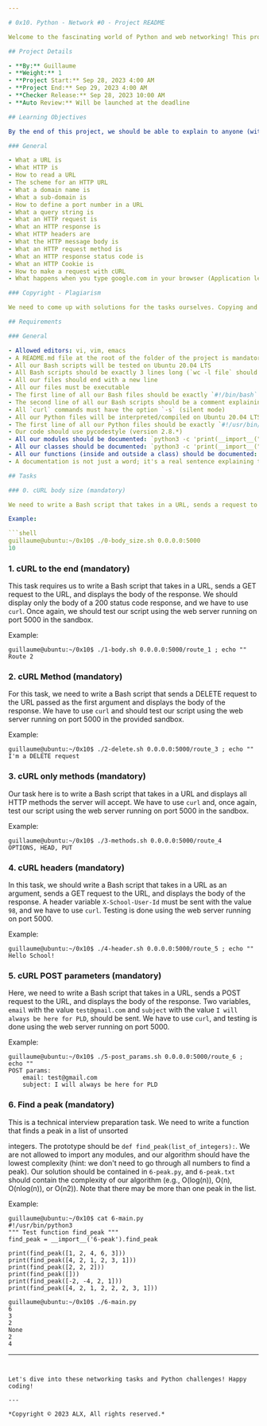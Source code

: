 ```yaml
---

# 0x10. Python - Network #0 - Project README

Welcome to the fascinating world of Python and web networking! This project is designed to teach us the fundamentals of working with URLs, HTTP, and using cURL to interact with web servers. Let's get started!

## Project Details

- **By:** Guillaume
- **Weight:** 1
- **Project Start:** Sep 28, 2023 4:00 AM
- **Project End:** Sep 29, 2023 4:00 AM
- **Checker Release:** Sep 28, 2023 10:00 AM
- **Auto Review:** Will be launched at the deadline

## Learning Objectives

By the end of this project, we should be able to explain to anyone (without Google's help):

### General

- What a URL is
- What HTTP is
- How to read a URL
- The scheme for an HTTP URL
- What a domain name is
- What a sub-domain is
- How to define a port number in a URL
- What a query string is
- What an HTTP request is
- What an HTTP response is
- What HTTP headers are
- What the HTTP message body is
- What an HTTP request method is
- What an HTTP response status code is
- What an HTTP Cookie is
- How to make a request with cURL
- What happens when you type google.com in your browser (Application level)

### Copyright - Plagiarism

We need to come up with solutions for the tasks ourselves. Copying and pasting someone else's work is strictly forbidden, and any form of plagiarism will result in removal from the program.

## Requirements

### General

- Allowed editors: vi, vim, emacs
- A README.md file at the root of the folder of the project is mandatory
- All our Bash scripts will be tested on Ubuntu 20.04 LTS
- All Bash scripts should be exactly 3 lines long (`wc -l file` should print 3)
- All our files should end with a new line
- All our files must be executable
- The first line of all our Bash files should be exactly `#!/bin/bash`
- The second line of all our Bash scripts should be a comment explaining what the script is doing
- All `curl` commands must have the option `-s` (silent mode)
- All our Python files will be interpreted/compiled on Ubuntu 20.04 LTS using python3 (version 3.8.5)
- The first line of all our Python files should be exactly `#!/usr/bin/python3`
- Our code should use pycodestyle (version 2.8.*)
- All our modules should be documented: `python3 -c 'print(__import__("my_module").__doc__)'`
- All our classes should be documented: `python3 -c 'print(__import__("my_module").MyClass.__doc__)'`
- All our functions (inside and outside a class) should be documented: `python3 -c 'print(__import__("my_module").my_function.__doc__)'` and `python3 -c 'print(__import__("my_module").MyClass.my_function.__doc__)'`
- A documentation is not just a word; it's a real sentence explaining the purpose of the module, class, or method (the length of it will be verified)

## Tasks

### 0. cURL body size (mandatory)

We need to write a Bash script that takes in a URL, sends a request to that URL, and displays the size of the body of the response. The size must be displayed in bytes, and we have to use `curl`. We should test our script using the web server running on port 5000 in the provided sandbox.

Example:

```shell
guillaume@ubuntu:~/0x10$ ./0-body_size.sh 0.0.0.0:5000
10
```

### 1. cURL to the end (mandatory)

This task requires us to write a Bash script that takes in a URL, sends a GET request to the URL, and displays the body of the response. We should display only the body of a 200 status code response, and we have to use `curl`. Once again, we should test our script using the web server running on port 5000 in the sandbox.

Example:

```shell
guillaume@ubuntu:~/0x10$ ./1-body.sh 0.0.0.0:5000/route_1 ; echo ""
Route 2
```

### 2. cURL Method (mandatory)

For this task, we need to write a Bash script that sends a DELETE request to the URL passed as the first argument and displays the body of the response. We have to use `curl` and should test our script using the web server running on port 5000 in the provided sandbox.

Example:

```shell
guillaume@ubuntu:~/0x10$ ./2-delete.sh 0.0.0.0:5000/route_3 ; echo ""
I'm a DELETE request
```

### 3. cURL only methods (mandatory)

Our task here is to write a Bash script that takes in a URL and displays all HTTP methods the server will accept. We have to use `curl` and, once again, test our script using the web server running on port 5000 in the sandbox.

Example:

```shell
guillaume@ubuntu:~/0x10$ ./3-methods.sh 0.0.0.0:5000/route_4
OPTIONS, HEAD, PUT
```

### 4. cURL headers (mandatory)

In this task, we should write a Bash script that takes in a URL as an argument, sends a GET request to the URL, and displays the body of the response. A header variable `X-School-User-Id` must be sent with the value `98`, and we have to use `curl`. Testing is done using the web server running on port 5000.

Example:

```shell
guillaume@ubuntu:~/0x10$ ./4-header.sh 0.0.0.0:5000/route_5 ; echo ""
Hello School!
```

### 5. cURL POST parameters (mandatory)

Here, we need to write a Bash script that takes in a URL, sends a POST request to the URL, and displays the body of the response. Two variables, `email` with the value `test@gmail.com` and `subject` with the value `I will always be here for PLD`, should be sent. We have to use `curl`, and testing is done using the web server running on port 5000.

Example:

```shell
guillaume@ubuntu:~/0x10$ ./5-post_params.sh 0.0.0.0:5000/route_6 ; echo ""
POST params:
    email: test@gmail.com
    subject: I will always be here for PLD
```

### 6. Find a peak (mandatory)

This is a technical interview preparation task. We need to write a function that finds a peak in a list of unsorted

 integers. The prototype should be `def find_peak(list_of_integers):`. We are not allowed to import any modules, and our algorithm should have the lowest complexity (hint: we don't need to go through all numbers to find a peak). Our solution should be contained in `6-peak.py`, and `6-peak.txt` should contain the complexity of our algorithm (e.g., O(log(n)), O(n), O(nlog(n)), or O(n2)). Note that there may be more than one peak in the list.

Example:

```shell
guillaume@ubuntu:~/0x10$ cat 6-main.py
#!/usr/bin/python3
""" Test function find_peak """
find_peak = __import__('6-peak').find_peak

print(find_peak([1, 2, 4, 6, 3]))
print(find_peak([4, 2, 1, 2, 3, 1]))
print(find_peak([2, 2, 2]))
print(find_peak([]))
print(find_peak([-2, -4, 2, 1]))
print(find_peak([4, 2, 1, 2, 2, 2, 3, 1]))

guillaume@ubuntu:~/0x10$ ./6-main.py
6
3
2
None
2
4
```

---
```


Let's dive into these networking tasks and Python challenges! Happy coding!

---

*Copyright © 2023 ALX, All rights reserved.*
